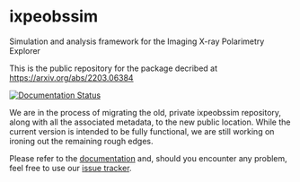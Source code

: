# ixpeobssim
Simulation and analysis framework for the Imaging X-ray Polarimetry Explorer

This is the public repository for the package decribed at https://arxiv.org/abs/2203.06384

[![Documentation Status](https://readthedocs.org/projects/ixpeobssim/badge/?version=latest)](https://ixpeobssim.readthedocs.io/en/latest/?badge=latest)

We are in the process of migrating the old, private ixpeobssim repository, along
with all the associated metadata, to the new public location. While the current
version is intended to be fully functional, we are still working on ironing out
the remaining rough edges.

Please refer to the
[documentation](https://ixpeobssim.readthedocs.io/en/latest/?badge=latest)
and, should you encounter any problem, feel free to use our
[issue tracker](https://github.com/lucabaldini/ixpeobssim/issues).
